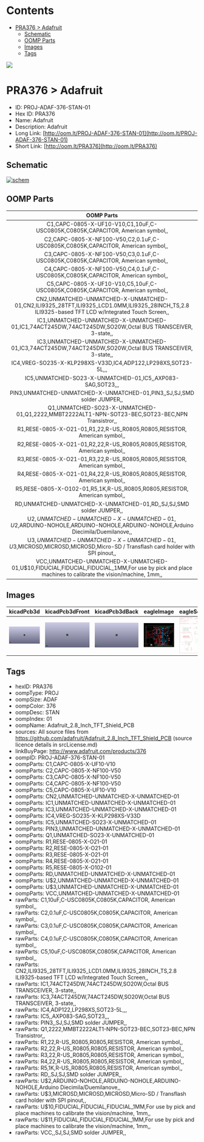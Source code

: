 



Contents
========

* [PRA376 > Adafruit](#pra376--adafruit)
	* [Schematic](#schematic)
	* [OOMP Parts](#oomp-parts)
	* [Images](#images)
	* [Tags](#tags)
  
![][im]
# PRA376 > Adafruit

- ID: PROJ-ADAF-376-STAN-01
- Hex ID: PRA376
- Name: Adafruit
- Description: Adafruit
- Long Link: [http://oom.lt/PROJ-ADAF-376-STAN-01](http://oom.lt/PROJ-ADAF-376-STAN-01)
- Short Link: [http://oom.lt/PRA376](http://oom.lt/PRA376)

## Schematic
  
[![schem](eagleSchemImage.png)](eagleSchemImage.png)
## OOMP Parts
  

|OOMP Parts|
| :---: |
|C1,CAPC-0805-X-UF10-V10,C1,10uF,C-USC0805K,C0805K,CAPACITOR, American symbol,,|
|C2,CAPC-0805-X-NF100-V50,C2,0.1uF,C-USC0805K,C0805K,CAPACITOR, American symbol,,|
|C3,CAPC-0805-X-NF100-V50,C3,0.1uF,C-USC0805K,C0805K,CAPACITOR, American symbol,,|
|C4,CAPC-0805-X-NF100-V50,C4,0.1uF,C-USC0805K,C0805K,CAPACITOR, American symbol,,|
|C5,CAPC-0805-X-UF10-V10,C5,10uF,C-USC0805K,C0805K,CAPACITOR, American symbol,,|
|CN2,UNMATCHED-UNMATCHED-X-UNMATCHED-01,CN2,ILI9325_28TFT,ILI9325_LCD1.0MM,ILI9325_28INCH_TS,2.8 ILI9325-based TFT LCD w/Integrated Touch Screen,,|
|IC1,UNMATCHED-UNMATCHED-X-UNMATCHED-01,IC1,74ACT245DW,74ACT245DW,SO20W,Octal BUS TRANSCEIVER, 3-state,,|
|IC3,UNMATCHED-UNMATCHED-X-UNMATCHED-01,IC3,74ACT245DW,74ACT245DW,SO20W,Octal BUS TRANSCEIVER, 3-state,,|
|IC4,VREG-SO235-X-KLP298XS-V33D,IC4,ADP122,LP298XS,SOT23-5L,,,|
|IC5,UNMATCHED-SO23-X-UNMATCHED-01,IC5,,AXP083-SAG,SOT23,,,|
|PIN3,UNMATCHED-UNMATCHED-X-UNMATCHED-01,PIN3,,SJ,SJ,SMD solder JUMPER,,|
|Q1,UNMATCHED-SO23-X-UNMATCHED-01,Q1,2222,MMBT2222ALT1-NPN-SOT23-BEC,SOT23-BEC,NPN Transistror,,|
|R1,RESE-0805-X-O21-01,R1,22,R-US_R0805,R0805,RESISTOR, American symbol,,|
|R2,RESE-0805-X-O21-01,R2,22,R-US_R0805,R0805,RESISTOR, American symbol,,|
|R3,RESE-0805-X-O21-01,R3,22,R-US_R0805,R0805,RESISTOR, American symbol,,|
|R4,RESE-0805-X-O21-01,R4,22,R-US_R0805,R0805,RESISTOR, American symbol,,|
|R5,RESE-0805-X-O102-01,R5,1K,R-US_R0805,R0805,RESISTOR, American symbol,,|
|RD,UNMATCHED-UNMATCHED-X-UNMATCHED-01,RD,,SJ,SJ,SMD solder JUMPER,,|
|U$2,UNMATCHED-UNMATCHED-X-UNMATCHED-01,U$2,ARDUINO-NOHOLE,ARDUINO-NOHOLE,ARDUINO-NOHOLE,Arduino Diecimila/Duemilanove,,|
|U$3,UNMATCHED-UNMATCHED-X-UNMATCHED-01,U$3,MICROSD,MICROSD,MICROSD,Micro-SD / Transflash card holder with SPI pinout,,|
|VCC,UNMATCHED-UNMATCHED-X-UNMATCHED-01,U$10,FIDUCIAL,FIDUCIAL,FIDUCIAL_1MM,For use by pick and place machines to calibrate the vision/machine, 1mm,,|

## Images
  
  

|kicadPcb3d|kicadPcb3dFront|kicadPcb3dBack|eagleImage|eagleSchemImage|
| :---: | :---: | :---: | :---: | :---: |
|[![kicadPcb3d](kicadPcb3d_140.png)](kicadPcb3d.png)|[![kicadPcb3dFront](kicadPcb3dFront_140.png)](kicadPcb3dFront.png)|[![kicadPcb3dBack](kicadPcb3dBack_140.png)](kicadPcb3dBack.png)|[![eagleImage](eagleImage_140.png)](eagleImage.png)|[![eagleSchemImage](eagleSchemImage_140.png)](eagleSchemImage.png)|

## Tags

- hexID: PRA376
- oompType: PROJ
- oompSize: ADAF
- oompColor: 376
- oompDesc: STAN
- oompIndex: 01
- oompName: Adafruit_2.8_Inch_TFT_Shield_PCB
- sources: All source files from https://github.com/adafruit/Adafruit_2.8_Inch_TFT_Shield_PCB (source licence details in srcLicense.md)
- linkBuyPage: http://www.adafruit.com/products/376
- oompID: PROJ-ADAF-376-STAN-01
- oompParts: C1,CAPC-0805-X-UF10-V10
- oompParts: C2,CAPC-0805-X-NF100-V50
- oompParts: C3,CAPC-0805-X-NF100-V50
- oompParts: C4,CAPC-0805-X-NF100-V50
- oompParts: C5,CAPC-0805-X-UF10-V10
- oompParts: CN2,UNMATCHED-UNMATCHED-X-UNMATCHED-01
- oompParts: IC1,UNMATCHED-UNMATCHED-X-UNMATCHED-01
- oompParts: IC3,UNMATCHED-UNMATCHED-X-UNMATCHED-01
- oompParts: IC4,VREG-SO235-X-KLP298XS-V33D
- oompParts: IC5,UNMATCHED-SO23-X-UNMATCHED-01
- oompParts: PIN3,UNMATCHED-UNMATCHED-X-UNMATCHED-01
- oompParts: Q1,UNMATCHED-SO23-X-UNMATCHED-01
- oompParts: R1,RESE-0805-X-O21-01
- oompParts: R2,RESE-0805-X-O21-01
- oompParts: R3,RESE-0805-X-O21-01
- oompParts: R4,RESE-0805-X-O21-01
- oompParts: R5,RESE-0805-X-O102-01
- oompParts: RD,UNMATCHED-UNMATCHED-X-UNMATCHED-01
- oompParts: U$2,UNMATCHED-UNMATCHED-X-UNMATCHED-01
- oompParts: U$3,UNMATCHED-UNMATCHED-X-UNMATCHED-01
- oompParts: VCC,UNMATCHED-UNMATCHED-X-UNMATCHED-01
- rawParts: C1,10uF,C-USC0805K,C0805K,CAPACITOR, American symbol,,
- rawParts: C2,0.1uF,C-USC0805K,C0805K,CAPACITOR, American symbol,,
- rawParts: C3,0.1uF,C-USC0805K,C0805K,CAPACITOR, American symbol,,
- rawParts: C4,0.1uF,C-USC0805K,C0805K,CAPACITOR, American symbol,,
- rawParts: C5,10uF,C-USC0805K,C0805K,CAPACITOR, American symbol,,
- rawParts: CN2,ILI9325_28TFT,ILI9325_LCD1.0MM,ILI9325_28INCH_TS,2.8 ILI9325-based TFT LCD w/Integrated Touch Screen,,
- rawParts: IC1,74ACT245DW,74ACT245DW,SO20W,Octal BUS TRANSCEIVER, 3-state,,
- rawParts: IC3,74ACT245DW,74ACT245DW,SO20W,Octal BUS TRANSCEIVER, 3-state,,
- rawParts: IC4,ADP122,LP298XS,SOT23-5L,,,
- rawParts: IC5,,AXP083-SAG,SOT23,,,
- rawParts: PIN3,,SJ,SJ,SMD solder JUMPER,,
- rawParts: Q1,2222,MMBT2222ALT1-NPN-SOT23-BEC,SOT23-BEC,NPN Transistror,,
- rawParts: R1,22,R-US_R0805,R0805,RESISTOR, American symbol,,
- rawParts: R2,22,R-US_R0805,R0805,RESISTOR, American symbol,,
- rawParts: R3,22,R-US_R0805,R0805,RESISTOR, American symbol,,
- rawParts: R4,22,R-US_R0805,R0805,RESISTOR, American symbol,,
- rawParts: R5,1K,R-US_R0805,R0805,RESISTOR, American symbol,,
- rawParts: RD,,SJ,SJ,SMD solder JUMPER,,
- rawParts: U$2,ARDUINO-NOHOLE,ARDUINO-NOHOLE,ARDUINO-NOHOLE,Arduino Diecimila/Duemilanove,,
- rawParts: U$3,MICROSD,MICROSD,MICROSD,Micro-SD / Transflash card holder with SPI pinout,,
- rawParts: U$10,FIDUCIAL,FIDUCIAL,FIDUCIAL_1MM,For use by pick and place machines to calibrate the vision/machine, 1mm,,
- rawParts: U$11,FIDUCIAL,FIDUCIAL,FIDUCIAL_1MM,For use by pick and place machines to calibrate the vision/machine, 1mm,,
- rawParts: VCC,,SJ,SJ,SMD solder JUMPER,,



[im]: kicadPcb3d_450.png
